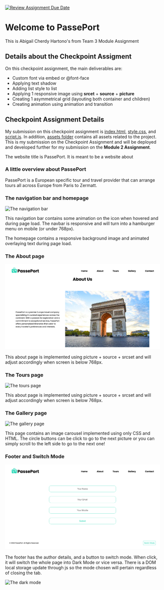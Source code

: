 [![Review Assignment Due Date](https://classroom.github.com/assets/deadline-readme-button-24ddc0f5d75046c5622901739e7c5dd533143b0c8e959d652212380cedb1ea36.svg)](https://classroom.github.com/a/-vSzXkEt)

# Welcome to PassePort

This is Abigail Cherdy Hartono's from Team 3 Module Assignment

## Details about the Checkpoint Assigment

On this checkpoint assignment, the main deliverables are:

- Custom font via embed or @font-face
- Applying text shadow
- Adding list style to list
- Applying 1 responsive image using **srcet** + **source** + **picture**
- Creating 1 asymmetrical grid (layouting both container and children)
- Creating animation using animation and transition


## Checkpoint Assignment Details

My submission on this checkpoint assignment is [index.html](index.html), [style.css](style.css), and [script.js](script.js). In addition, [assets folder](/assets) contains all assets related to the project. This is my submission on the Checkpoint Assignment and will be deployed and developed further for my submission on the **Module 2 Assignment**.

The website title is PassePort. It is meant to be a website about 

### A little overview about PassePort

PassePort is a European specific tour and travel provider that can arrange tours all across Europe from Paris to Zermatt. 

### The navigation bar and homepage

![The navigation bar](assets/PassePort.png)

This navigation bar contains some animation on the icon when hovered and during page load. The navbar is responsive and will turn into a hamburger menu on mobile (or under 768px).

The homepage contains a responsive background image and animated overlaying text during page load.

### The About page

![The about page](assets/homepage.png)

This about page is implemented using picture + source + srcset and will adjust accordingly when screen is below 768px. 

### The Tours page

![The tours page](assets/tours.png)

This about page is implemented using picture + source + srcset and will adjust accordingly when screen is below 768px. 

### The Gallery page

![The gallery page](assets/gallery.png)

This page contains an image carousel implemented using only CSS and HTML. The circle buttons can be click to go to the next picture or you can simply scroll to the left side to go to the next one!

### Footer and Switch Mode

![The footer](assets/footer.png)

The footer has the author details, and a button to switch mode. When click, it will switch the whole page into Dark Mode or vice versa. There is a DOM local storage update through js so the mode chosen will pertain regardless of closing the tab. 

![The dark mode](assets/darkmode.png)
